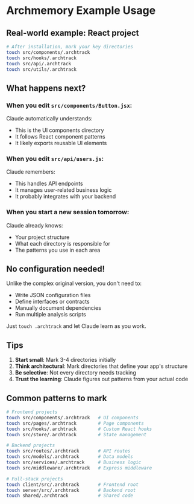 # Archmemory Example Usage

## Real-world example: React project

```bash
# After installation, mark your key directories
touch src/components/.archtrack
touch src/hooks/.archtrack
touch src/api/.archtrack
touch src/utils/.archtrack
```

## What happens next?

### When you edit `src/components/Button.jsx`:
Claude automatically understands:
- This is the UI components directory
- It follows React component patterns
- It likely exports reusable UI elements

### When you edit `src/api/users.js`:
Claude remembers:
- This handles API endpoints
- It manages user-related business logic
- It probably integrates with your backend

### When you start a new session tomorrow:
Claude already knows:
- Your project structure
- What each directory is responsible for
- The patterns you use in each area

## No configuration needed!

Unlike the complex original version, you don't need to:
- Write JSON configuration files
- Define interfaces or contracts
- Manually document dependencies
- Run multiple analysis scripts

Just `touch .archtrack` and let Claude learn as you work.

## Tips

1. **Start small**: Mark 3-4 directories initially
2. **Think architectural**: Mark directories that define your app's structure
3. **Be selective**: Not every directory needs tracking
4. **Trust the learning**: Claude figures out patterns from your actual code

## Common patterns to mark

```bash
# Frontend projects
touch src/components/.archtrack   # UI components
touch src/pages/.archtrack        # Page components
touch src/hooks/.archtrack        # Custom React hooks
touch src/store/.archtrack        # State management

# Backend projects
touch src/routes/.archtrack       # API routes
touch src/models/.archtrack       # Data models
touch src/services/.archtrack     # Business logic
touch src/middleware/.archtrack   # Express middleware

# Full-stack projects
touch client/src/.archtrack       # Frontend root
touch server/src/.archtrack       # Backend root
touch shared/.archtrack           # Shared code
```